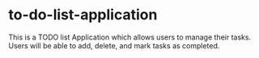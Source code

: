 # to-do-list-application
This is a TODO list Application which allows users to manage their tasks. Users will be able to add, delete, and mark tasks as completed.

